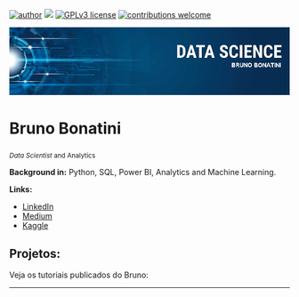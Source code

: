 [![author](https://img.shields.io/badge/author-brunobonatini-red.svg)](https://www.linkedin.com/in/bsbonatini) [![](https://img.shields.io/badge/python-3.7+-blue.svg)](https://www.python.org) [![GPLv3 license](https://img.shields.io/badge/License-GPLv3-blue.svg)](http://perso.crans.org/besson/LICENSE.html) [![contributions welcome](https://img.shields.io/badge/contributions-welcome-brightgreen.svg?style=flat)](https://github.com/carlosfab/data_science/issues)

<p align="center">
  <img src="banner.png" >
</p>

# Bruno Bonatini
<sub>*Data Scientist* and Analytics</sub>

**Background in:** Python, SQL, Power BI, Analytics and Machine Learning.

**Links:**
* [LinkedIn](https://linkedin.com/in/bsbonatini/)
* [Medium](https://medium.com/@brunospagnol)
* [Kaggle](https://kaggle.com/brunobonatini)


## Projetos:
Veja os tutoriais publicados do Bruno:

---

